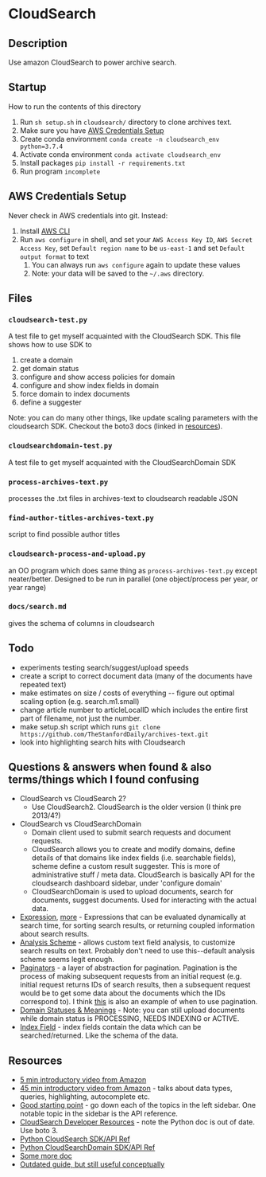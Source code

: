 # CloudSearch

## Description 
Use amazon CloudSearch to power archive search. 

## Startup
How to run the contents of this directory
1. Run `sh setup.sh` in `cloudsearch/` directory to clone archives text.
2. Make sure you have [AWS Credentials Setup](#aws-credentials-setup)
3. Create conda environment `conda create -n cloudsearch_env python=3.7.4`
4. Activate conda environment `conda activate cloudsearch_env`
5. Install packages `pip install -r requirements.txt`
6. Run program `incomplete`

## AWS Credentials Setup
Never check in AWS credentials into git. Instead:
1. Install [AWS CLI](https://docs.aws.amazon.com/cli/latest/userguide/install-cliv2.html)
2. Run `aws configure` in shell, and set your `AWS Access Key ID`, `AWS Secret Access Key`, set `Default region name` to be `us-east-1` and set `Default output format` to text 
   1. You can always run `aws configure` again to update these values
   2. Note: your data will be saved to the `~/.aws` directory.

## Files

### `cloudsearch-test.py`
A test file to get myself acquainted with the CloudSearch SDK.
This file shows how to use SDK to 
1. create a domain
2. get domain status
3. configure and show access policies for domain
4. configure and show index fields in domain
5. force domain to index documents
6. define a suggester

Note: you can do many other things, like update scaling parameters with the cloudsearch SDK. Checkout the boto3 docs (linked in [resources](#resources)).

### `cloudsearchdomain-test.py`
A test file to get myself acquainted with the CloudSearchDomain SDK

### `process-archives-text.py`
processes the .txt files in archives-text to cloudsearch readable JSON

### `find-author-titles-archives-text.py`
script to find possible author titles

### `cloudsearch-process-and-upload.py`
an OO program which does same thing as `process-archives-text.py` except neater/better. Designed to be run in parallel (one object/process per year, or year range)

### `docs/search.md`
gives the schema of columns in cloudsearch

## Todo
- experiments testing search/suggest/upload speeds
- create a script to correct document data (many of the documents have repeated text)
- make estimates on size / costs of everything -- figure out optimal scaling option (e.g. search.m1.small)
- change article number to articleLocalID which includes the entire first part of filename, not just the number.
- make setup.sh script which runs `git clone https://github.com/TheStanfordDaily/archives-text.git`
- look into highlighting search hits with Cloudsearch

## Questions & answers when found & also terms/things which I found confusing
- CloudSearch vs CloudSearch 2?
  - Use CloudSearch2. CloudSearch is the older version (I think pre 2013/4?)
- CloudSearch vs CloudSearchDomain
  - Domain client used to submit search requests and document requests. 
  - CloudSearch allows you to create and modify domains, define details of that domains like index fields (i.e. searchable fields), scheme define a custom result suggester. This is more of administrative stuff / meta data. CloudSearch is basically API for the cloudsearch dashboard sidebar, under 'configure domain'
  - CloudSearchDomain is used to upload documents, search for documents, suggest documents. Used for interacting with the actual data.
- [Expression](https://docs.aws.amazon.com/cloudsearch/latest/developerguide/API_Expression.html), [more](https://docs.aws.amazon.com/cloudsearch/latest/developerguide/configuring-expressions.html) - Expressions that can be evaluated dynamically at search time, for sorting search results, or returning coupled information about search results. 
- [Analysis Scheme](https://docs.aws.amazon.com/cloudsearch/latest/developerguide/configuring-analysis-schemes.html) - allows custom text field analysis, to customize search results on text. Probably don't need to use this--default analysis scheme seems legit enough.
- [Paginators](https://boto3.amazonaws.com/v1/documentation/api/latest/guide/paginators.html) - a layer of abstraction for pagination. Pagination is the process of making subsequent requests from an initial request (e.g. initial request returns IDs of search results, then a subsequent request would be to get some data about the documents which the IDs correspond to). I think [this](https://docs.aws.amazon.com/cloudsearch/latest/developerguide/paginating-results.html) is also an example of when to use pagination. 
- [Domain Statuses & Meanings](https://docs.aws.amazon.com/cloudsearch/latest/developerguide/getting-domain-info.html) - Note: you can still upload documents while domain status is PROCESSING, NEEDS INDEXING or ACTIVE.
- [Index Field](https://docs.aws.amazon.com/cloudsearch/latest/developerguide/configuring-index-fields.html) - index fields contain the data which can be searched/returned. Like the schema of the data.

## Resources
- [5 min introductory video from Amazon](https://www.youtube.com/watch?v=gpG16MFnEH8)
- [45 min introductory video from Amazon](https://www.youtube.com/watch?v=MaKiGbLEDxg) - talks about data types, queries, highlighting, autocomplete etc. 
- [Good starting point](https://docs.aws.amazon.com/cloudsearch/latest/developerguide/what-is-cloudsearch.html) - go down each of the topics in the left sidebar. One notable topic in the sidebar is the API reference. 
- [CloudSearch Developer Resources](https://aws.amazon.com/cloudsearch/developer-resources/) - note the Python doc is out of date. Use boto 3.
- [Python CloudSearch SDK/API Ref](https://boto3.amazonaws.com/v1/documentation/api/latest/reference/services/cloudsearch.html)
- [Python CloudSearchDomain SDK/API Ref](https://boto3.amazonaws.com/v1/documentation/api/latest/reference/services/cloudsearchdomain.html)
- [Some more doc](https://github.com/awsdocs/amazon-cloudsearch-developer-guide/tree/master/doc_source)
- [Outdated guide, but still useful conceptually](https://boto.readthedocs.io/en/latest/cloudsearch_tut.html)